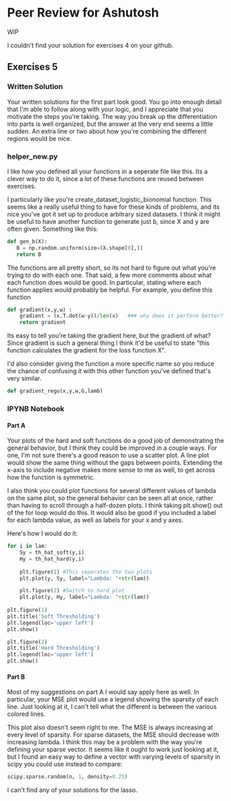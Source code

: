 # Peer Review for Ashutosh

WIP

I couldn't find your solution for exercises 4 on your github.

## Exercises 5

### Written Solution

Your written solutions for the first part look good. You go into enough detail that I'm able to follow along with your logic, and I appreciate that you motivate the steps you're taking. The way you break up the differentiation into parts is well organized, but the answer at the very end seems a little sudden. An extra line or two about how you're combining the different regions would be nice.

### helper_new.py

I like how you defined all your functions in a seperate file like this. Its a clever way to do it, since a lot of these functions are reused between exercises. 

I particularly like you're create_dataset_logistic_bionomial function. This seems like a really useful thing to have for these kinds of problems, and its nice you've got it set up to produce arbitrary sized datasets. I think it might be useful to have another function to generate just b, since X and y are often given. Something like this:

```python
def gen_b(X):
   B = np.random.uniform(size=(X.shape[0],))
   return B
```

The functions are all pretty short, so its not hard to figure out what you're trying to do with each one. That said, a few more comments about what each function does would be good. In particular, stating where each function applies would probably be helpful. For example, you define this function

```python
def gradient(x,y,w) :
    gradient = (x.T.dot(w-y))/len(x)   ### why does it perform better?
    return gradient
```

Its easy to tell you're taking the gradient here, but the gradient of what? Since gradient is such a general thing I think it'd be useful to state "this function calculates the gradient for the loss function X". 

I'd also consider giving the function a more specific name so you reduce the chance of confusing it with this other function you've defined that's very similar.

```python
def gradient_regu(x,y,w,G,lamb) 
```

### IPYNB Notebook

#### Part A

Your plots of the hard and soft functions do a good job of demonstrating the general behavior, but I think they could be improved in a couple ways. For one, I'm not sure there's a good reason to use a scatter plot. A line plot would show the same thing without the gaps between points. Extending the x-axis to include negative makes more sense to me as well, to get across how the function is symmetric.

I also think you could plot functions for several different values of lambda on the same plot, so the general behavior can be seen all at once, rather than having to scroll through a half-dozen plots. I think taking plt.show() out of the for loop would do this. It would also be good if you included a label for each lambda value, as well as labels for your x and y axes. 

Here's how I would do it:

```python
for i in lam:
    Sy = th_hat_soft(y,i)
    Hy = th_hat_hard(y,i)
    
    plt.figure(1) #This seperates the two plots
    plt.plot(y, Sy, label="Lambda: "+str(lam))

    plt.figure(2) #Switch to hard plot
    plt.plot(y, Hy, label="Lambda: "+str(lam))
    
plt.figure(1)
plt.title('Soft Thresholding')
plt.legend(loc='upper left')
plt.show()

plt.figure(2)
plt.title('Hard Thresholding')
plt.legend(loc='upper left')
plt.show()

```

#### Part B

Most of my suggestions on part A I would say apply here as well. In particular, your MSE plot would use a legend showing the sparsity of each line. Just looking at it, I can't tell what the different is between the various colored lines. 

This plot also doesn't seem right to me. The MSE is always increasing at every level of sparsity. For sparse datasets, the MSE should decrease with increasing lambda. I think this may be a problem with the way you're defining your sparse vector. It seems like it ought to work just looking at it, but I found an easy way to define a vector with varying levels of sparsity in scipy you could use instead to compare:

```python 
scipy.sparse.random(n, 1, density=0.25)
```

I can't find any of your solutions for the lasso.
